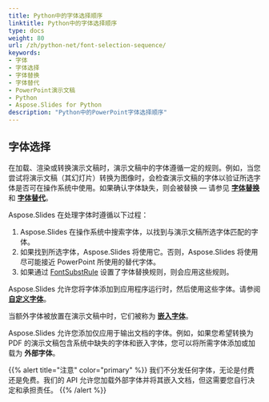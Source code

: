 ```yaml
---
title: Python中的字体选择顺序
linktitle: Python中的字体选择顺序
type: docs
weight: 80
url: /zh/python-net/font-selection-sequence/
keywords:
- 字体
- 字体选择
- 字体替换
- 字体替代
- PowerPoint演示文稿
- Python
- Aspose.Slides for Python
description: "Python中的PowerPoint字体选择顺序"
---
```


## 字体选择

在加载、渲染或转换演示文稿时，演示文稿中的字体遵循一定的规则。例如，当您尝试将演示文稿（其幻灯片）转换为图像时，会检查演示文稿的字体以验证所选字体是否可在操作系统中使用。如果确认字体缺失，则会被替换 — 请参见 [**字体替换**](https://docs.aspose.com/slides/python-net/font-replacement/) 和 [**字体替代**](https://docs.aspose.com/slides/python-net/font-substitution/)。

Aspose.Slides 在处理字体时遵循以下过程：

1. Aspose.Slides 在操作系统中搜索字体，以找到与演示文稿所选字体匹配的字体。
2. 如果找到所选字体，Aspose.Slides 将使用它。否则，Aspose.Slides 将使用尽可能接近 PowerPoint 所使用的替代字体。
3. 如果通过 [FontSubstRule](https://reference.aspose.com/slides/python-net/aspose.slides/fontsubstrule/) 设置了字体替换规则，则会应用这些规则。

Aspose.Slides 允许您将字体添加到应用程序运行时，然后使用这些字体。请参阅 [**自定义字体**](https://docs.aspose.com/slides/python-net/custom-font/)。

当额外字体被放置在演示文稿中时，它们被称为 [**嵌入字体**](https://docs.aspose.com/slides/python-net/embedded-font/)。

Aspose.Slides 允许您添加仅应用于输出文档的字体。例如，如果您希望转换为 PDF 的演示文稿包含系统中缺失的字体和嵌入字体，您可以将所需字体添加或加载为 **外部字体**。

{{% alert title="注意" color="primary" %}} 
我们不分发任何字体，无论是付费还是免费。我们的 API 允许您加载外部字体并将其嵌入文档，但这需要您自行决定和承担责任。
{{% /alert %}}